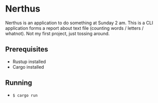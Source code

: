 # Nerthus

Nerthus is an application to do something at Sunday 2 am. This is a CLI application forms a report about text file (counting words / letters / whatnot). Not my first project, just tossing around.

## Prerequisites

- Rustup installed
- Cargo installed

## Running

- `$ cargo run`
